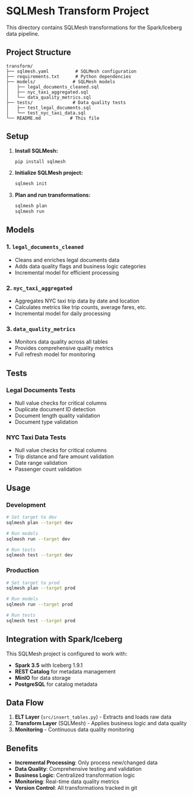 # SQLMesh Transform Project

This directory contains SQLMesh transformations for the Spark/Iceberg data pipeline.

## Project Structure

```
transform/
├── sqlmesh.yaml          # SQLMesh configuration
├── requirements.txt      # Python dependencies
├── models/              # SQLMesh models
│   ├── legal_documents_cleaned.sql
│   ├── nyc_taxi_aggregated.sql
│   └── data_quality_metrics.sql
├── tests/               # Data quality tests
│   ├── test_legal_documents.sql
│   └── test_nyc_taxi_data.sql
└── README.md           # This file
```

## Setup

1. **Install SQLMesh:**
   ```bash
   pip install sqlmesh
   ```

2. **Initialize SQLMesh project:**
   ```bash
   sqlmesh init
   ```

3. **Plan and run transformations:**
   ```bash
   sqlmesh plan
   sqlmesh run
   ```

## Models

### 1. `legal_documents_cleaned`
- Cleans and enriches legal documents data
- Adds data quality flags and business logic categories
- Incremental model for efficient processing

### 2. `nyc_taxi_aggregated`
- Aggregates NYC taxi trip data by date and location
- Calculates metrics like trip counts, average fares, etc.
- Incremental model for daily processing

### 3. `data_quality_metrics`
- Monitors data quality across all tables
- Provides comprehensive quality metrics
- Full refresh model for monitoring

## Tests

### Legal Documents Tests
- Null value checks for critical columns
- Duplicate document ID detection
- Document length quality validation
- Document type validation

### NYC Taxi Data Tests
- Null value checks for critical columns
- Trip distance and fare amount validation
- Date range validation
- Passenger count validation

## Usage

### Development
```bash
# Set target to dev
sqlmesh plan --target dev

# Run models
sqlmesh run --target dev

# Run tests
sqlmesh test --target dev
```

### Production
```bash
# Set target to prod
sqlmesh plan --target prod

# Run models
sqlmesh run --target prod

# Run tests
sqlmesh test --target prod
```

## Integration with Spark/Iceberg

This SQLMesh project is configured to work with:
- **Spark 3.5** with Iceberg 1.9.1
- **REST Catalog** for metadata management
- **MinIO** for data storage
- **PostgreSQL** for catalog metadata

## Data Flow

1. **ELT Layer** (`src/insert_tables.py`) - Extracts and loads raw data
2. **Transform Layer** (SQLMesh) - Applies business logic and data quality
3. **Monitoring** - Continuous data quality monitoring

## Benefits

- **Incremental Processing**: Only process new/changed data
- **Data Quality**: Comprehensive testing and validation
- **Business Logic**: Centralized transformation logic
- **Monitoring**: Real-time data quality metrics
- **Version Control**: All transformations tracked in git 